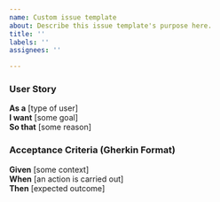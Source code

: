 ```yaml
---
name: Custom issue template
about: Describe this issue template's purpose here.
title: ''
labels: ''
assignees: ''

---
```


### User Story

**As a** [type of user]  
**I want** [some goal]  
**So that** [some reason]

### Acceptance Criteria (Gherkin Format)

**Given** [some context]  
**When** [an action is carried out]  
**Then** [expected outcome]
